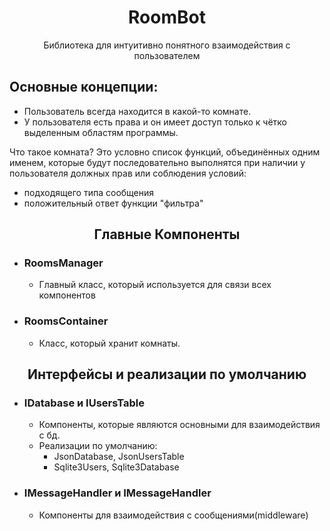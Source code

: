<h1 align="center"> RoomBot </h1>
<p align="center">Библиотека для интуитивно понятного взаимодействия с пользователем</p>

## Основные концепции:
* Пользователь всегда находится в какой-то комнате.
* У пользователя есть права и он имеет доступ только к чётко выделенным областям программы.

Что такое комната?
Это условно список функций, объединённых одним именем, которые будут последовательно выполнятся при наличии у пользователя должных прав или соблюдения условий:

* подходящего типа сообщения
* положительный ответ функции "фильтра"

<h2 align="center"> Главные Компоненты </h2>

- ### RoomsManager
	- Главный класс, который используется для связи всех компонентов
- ### RoomsContainer
	- Класс, который хранит комнаты.

<h2 align="center">Интерфейсы и реализации по умолчанию</h2>

- ### IDatabase и IUsersTable
	- Компоненты, которые являются основными для взаимодействия с бд.
 	- Реализации по умолчанию:
 		- JsonDatabase, JsonUsersTable
		- Sqlite3Users, Sqlite3Database
- ### IMessageHandler и IMessageHandler
  * Компоненты для взаимодействия с сообщениями(middleware)
